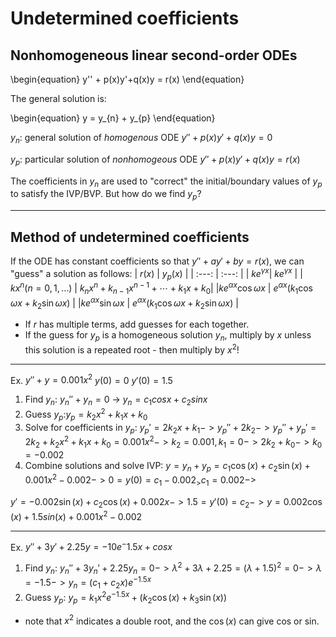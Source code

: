 # Undetermined coefficients

## Nonhomogeneous linear second-order ODEs

\begin{equation}
y'' + p(x)y'+q(x)y = r(x)
\end{equation}

The general solution is:

\begin{equation}
y = y_{n} + y_{p}
\end{equation}

$y_n$: general solution of _homogenous_ ODE $y''+p(x)y'+q(x)y=0$

$y_p$: particular solution of _nonhomogeous_ ODE $y''+p(x)y'+q(x)y=r(x)$

The coefficients in $y_n$ are used to "correct" the initial/boundary values of $y_p$ to satisfy the IVP/BVP. But how do we find $y_p$?
* * *
## Method of undetermined coefficients
If the ODE has constant coefficients so that $y''+ay'+by=r(x)$, we can "guess" a solution as follows: 
| $r(x)$ | $y_p(x)$ |
| :---: | :---:  |
| $k e^{\gamma x}$| $k e^{\gamma x}$ |
| $k x^n (n=0,1,\ldots)$ | $k_n x^n + k_{n-1} x^{n-1} + \cdots + k_1 x + k_0$|
|$k e^{\alpha x} \cos{\omega x}$ | $e^{\alpha x}(k_1 \cos{\omega x} + k_2 \sin{\omega x})$ |
|$k e^{\alpha x} \sin{\omega x}$ | $e^{\alpha x}(k_1 \cos{\omega x} + k_2 \sin{\omega x})$ |

- If *r* has multiple terms, add guesses for each together.
- If the guess for $y_{p}$ is a homogeneous solution $y_{n}$, multiply by *x* unless this solution is a repeated root - then multiply by $x^2$!
***
Ex. $y''+y=0.001x^2$ $y(0)=0$ $y'(0)=1.5$
1) Find $y_n$: $y_n''+y_n = 0$ -> $y_n = c_1cosx+c_2sinx$
2) Guess $y_p$:$y_p=k_2x^2+k_1x+k_0$
3) Solve for coefficients in $y_p$: $y_p' = 2k_2 x + k_1 -> y_p''+ 2k_2 -> y_p'' + y_p' = 2k_2 + k_2 x^2 + k_1 x + k_0 = 0.001x^2 -> k_2 = 0.001, k_1 = 0 -> 2k_2 + k_0 -> k_0 = -0.002$
4) Combine solutions and solve IVP: $y=y_n +y_p = c_1 \cos(x) + c_2 \sin(x) +0.001x^2 - 0.002 -> 0 = y(0) = c_1 -0.002 _> c_1 = 0.002 ->$

$y' = -0.002\sin(x) +c_2 \cos(x) +0.002x -> 1.5 = y'(0) = c_2 -> y=0.002\cos(x) + 1.5sin(x) +0.001x^2 -0.002$
***
Ex. $y''+3y'+2.25y=-10e^-1.5x+cosx$
1) Find $y_n$: $y{_n}''+3y{_n}'+2.25y_n =0 -> \lambda^2 +3\lambda+2.25 =(\lambda+1.5)^2 = 0 -> \lambda=-1.5 -> y_n = (c_1 + c{_2}x)e^{-1.5x}$
2) Guess $y_p$: $y_p = k_1 x^2 e^{-1.5 x} + (k_2 \cos(x) +k_3 \sin(x))$

* note that $x^2$ indicates a double root, and the $\cos(x)$ can give cos or sin. 
